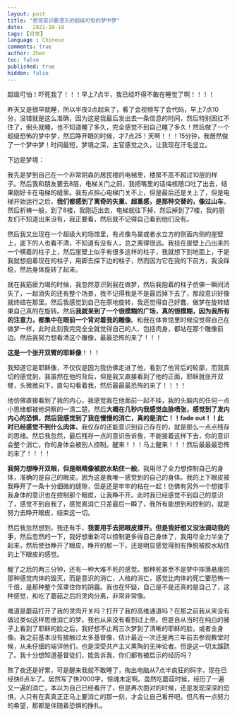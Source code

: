 ```yaml
---
layout: post
title: "感觉意识要湮灭的超级可怕的梦中梦"
date:   2021-10-18
tags: [日常]
language : Chinese
comments: true
author: Zhen
toc: false
published: true
hidden: false
---
```

超级可怕！吓死我了！！！早上7点半，我已经吓得不敢在睡觉了啊！！！！

昨天又是很早就睡，所以半夜3点起来了，看了会视频写了会代码，早上7点10分，没错就是这么准确，因为这是我最后发出去一条信息的时间，然后特别困扛不住了，倒头就睡，也不知道睡了多久，完全感觉不到自己睡了多久！然后做了一个超级恐怖的梦中梦，然后睁开眼的时候，才7点25！天啊！！！15分钟，我居然做了一个梦中梦！时间最短，梦境之深，主官感觉之久，让我现在汗毛竖立。

下边是梦境：

我先是梦到自己在一个非常阴森的居民楼的电梯里，楼房不高不超过10层的样子。然后我和朋友要去8层，电梯关门之前，我把嘴里的话梅核随口吐了出去，结果刚好卡在电梯的缝里。我有点担心电梯门关不上，但是最后还是关上了，但是电梯开始运行之后，**我们都感到了离奇的失重、超重感，是那种交替的，像过山车**，然后祈祷一般，到了8楼，我刚迈出去，电梯就往下掉，然后掉到了7楼，我的朋友们不知道出来没有，我正要看，然后就不记得自己看到他们没有。

然后我又出现在一个超级大的场馆里，有点像鸟巢或者水立方的侧面内侧的崖壁上，底下的人也看不清，不知道有没有人，总之离得很远。我挂在崖壁上凸出来的一个横着的柱子上，然后崖壁上似乎有很多这样的柱子，我就想下到地面上，于是我就想抱着现在的柱子，用脚去探下边的柱子，然而因为它在我的下前方，我没踩稳，然后身体旋转了起来。

就在我筋疲力竭的时候，我忽然意识到我在做梦，然后我抱着的柱子仿佛一瞬间消失了，一起消失的还有整个场景，我不记得我是不是最后掉下去了，那段意识好像就终结在那里。然后我感觉到自己在原地旋转，我还觉得自己好蠢，做梦在旋转结果自己真的在旋转。然后**我就来到了一个很模糊的广场，真的很模糊，因为我所有的注意力，都集中在眼前一个背对着我的雕像**。和我在体育馆里时候没觉得自己在做梦一样，此时此刻我完完全全就觉得自己的人、包括肉身，都站在那个雕像前边。然后我努力想看清这个雕像，最最恐怖的来了！！！

**这是一个张开双臂的耶稣像**！！！

我知道它是耶稣像，不仅仅是因为我仿佛走进了他，看到了他背后的轮廓，而我真切的感觉到，我虽然在他的背后，但是我又直接看到了他的正面，耶稣就张开双臂，头微微向下，直勾勾看着我，然后最最最恐怖的来了！！！！

他仿佛直接看到了我的内心，我感觉我在他面前一起不挂，我的头脑内的任何一点小思绪都被他洞察的一清二楚。然后**大概在几秒内我感觉血脉喷张，感觉到了发内内心的恐惧，然后我感觉到了我在慢慢的消亡，真的是消亡！！fade out！！此时已经感觉不到什么肉体**，我仅存的还能意识到自己存在的，就是那么一点点残存的思绪。然后我忽然，最后残存一点的意识告诉我，不能接着这样下去，你的意识会整个消亡，你的身体会被别人控制。醒来！！！马上醒来！！！然后最最最恐怖的来了！！！！

**我努力想睁开双眼，但是眼睛像被胶水粘住一般**。我用尽了全力想控制自己的身体，准确的是自己的眼皮。因为这是我唯一感觉到的自己的身体。我的上下眼皮被我睁开了一条十分细微的缝隙，但是还是牢牢的粘在一起！仿佛有另外一个想接手我身体的意识也在控制那个眼皮，让我睁不开。此时我已经感觉不到自己的意识了，感觉不到自我了，感觉离消亡只差最后一瞬了，我所有能想到和控制的，就是努力去睁开眼皮，结束这一切。

然后我忽然想到，我还有手，**我要用手去把眼皮撑开。但是我好想又没法调动我的手**，然后忽然的一下，我好想重新可以控制更多得自己身体了，我用尽全力半坐了起来，然后使劲睁开了眼皮，睁开的那一下，还是明显感觉得到有挣脱被胶水粘住的上下眼皮的感觉。

醒了之后的两三分钟，还有一种大难不死的感觉。那种死甚至不是梦中摔落悬崖的那种感觉肉体的毁灭，而是意识的消亡，人格的消亡，感觉比肉体的死亡要恐怖一千倍，是那种整个笼罩住你的阴霾。我也在怀疑，自己是不是还真的是自己了，这种感觉，和吃了蘑菇之后的灵肉分离，非常非常像。

难道是蘑菇打开了我的灵肉开关吗？打开了我的高维通道吗？在那之前我从来没有做过类似这样思维消亡的梦。我也从来没有看到过上帝。但是自从当时在纯白的被子上看到了耶稣的脸之后，我好想不止两三次梦到了清晰的耶稣的脸，或者全身像。我之前基本没有接触过太多基督像，估计最近一次还是两三年前去参观教堂时候，从未仔细的端详他们，也是深受共产主义熏陶的无神论者。但是这一切太蹊跷了。我十分想知道基督徒们，能告诉我，你们都有被启示的经历吗？

熬了夜还是好累，可是醒来我就不敢睡了，掏出电脑从7点半疯狂的码字，现在已经快8点半了。居然写了快2000字。惊魂未定啊。虽然吃蘑菇时候，经历了一遍又一遍的消亡，本以为自己已经看开了，但是再次面对的时候，还是发现深深的恐惧，人只有在真真正正马上要消亡的那一刻，才会让自己看开吧。但凡有一点努力的希望，那都是伴随着恐惧的挣扎。
<!--stackedit_data:
eyJoaXN0b3J5IjpbMjIwODI5NjM3LDUzNTg0MDI2MSwtNTY4Nj
A3NjVdfQ==
-->